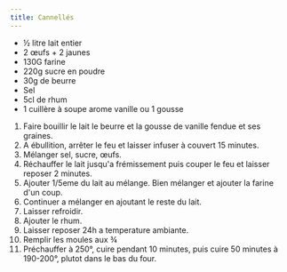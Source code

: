 ```yaml
---
title: Cannellés
---
```



- ½ litre lait entier
- 2 œufs + 2 jaunes
- 130G farine
- 220g sucre en poudre
- 30g de beurre
- Sel
- 5cl de rhum
- 1 cuillère à soupe arome vanille ou 1 gousse

1. Faire bouillir le lait le beurre et la gousse de vanille fendue et ses graines.
1. A ébullition, arrêter le feu et laisser infuser à couvert 15 minutes.
1. Mélanger sel, sucre, œufs.
1. Réchauffer le lait jusqu'a frémissement puis couper le feu et
    laisser reposer 2 minutes.
1. Ajouter 1/5eme du lait au mélange. Bien mélanger et ajouter la
   farine d'un coup.
1. Continuer a mélanger en ajoutant le reste du lait.
1. Laisser refroidir.
1. Ajouter le rhum.
1. Laisser reposer 24h a temperature ambiante.
1. Remplir les moules aux ¾
1. Préchauffer à 250°, cuire pendant 10 minutes, puis cuire 50 minutes à
   190-200°, plutot dans le bas du four.

